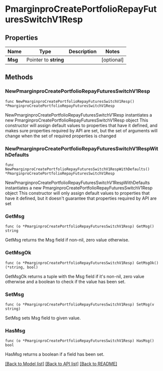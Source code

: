 # PmarginproCreatePortfolioRepayFuturesSwitchV1Resp

## Properties

Name | Type | Description | Notes
------------ | ------------- | ------------- | -------------
**Msg** | Pointer to **string** |  | [optional] 

## Methods

### NewPmarginproCreatePortfolioRepayFuturesSwitchV1Resp

`func NewPmarginproCreatePortfolioRepayFuturesSwitchV1Resp() *PmarginproCreatePortfolioRepayFuturesSwitchV1Resp`

NewPmarginproCreatePortfolioRepayFuturesSwitchV1Resp instantiates a new PmarginproCreatePortfolioRepayFuturesSwitchV1Resp object
This constructor will assign default values to properties that have it defined,
and makes sure properties required by API are set, but the set of arguments
will change when the set of required properties is changed

### NewPmarginproCreatePortfolioRepayFuturesSwitchV1RespWithDefaults

`func NewPmarginproCreatePortfolioRepayFuturesSwitchV1RespWithDefaults() *PmarginproCreatePortfolioRepayFuturesSwitchV1Resp`

NewPmarginproCreatePortfolioRepayFuturesSwitchV1RespWithDefaults instantiates a new PmarginproCreatePortfolioRepayFuturesSwitchV1Resp object
This constructor will only assign default values to properties that have it defined,
but it doesn't guarantee that properties required by API are set

### GetMsg

`func (o *PmarginproCreatePortfolioRepayFuturesSwitchV1Resp) GetMsg() string`

GetMsg returns the Msg field if non-nil, zero value otherwise.

### GetMsgOk

`func (o *PmarginproCreatePortfolioRepayFuturesSwitchV1Resp) GetMsgOk() (*string, bool)`

GetMsgOk returns a tuple with the Msg field if it's non-nil, zero value otherwise
and a boolean to check if the value has been set.

### SetMsg

`func (o *PmarginproCreatePortfolioRepayFuturesSwitchV1Resp) SetMsg(v string)`

SetMsg sets Msg field to given value.

### HasMsg

`func (o *PmarginproCreatePortfolioRepayFuturesSwitchV1Resp) HasMsg() bool`

HasMsg returns a boolean if a field has been set.


[[Back to Model list]](../README.md#documentation-for-models) [[Back to API list]](../README.md#documentation-for-api-endpoints) [[Back to README]](../README.md)


